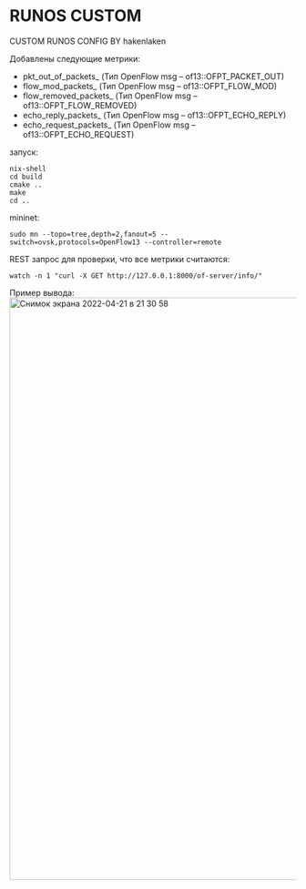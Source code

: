 # RUNOS CUSTOM

CUSTOM RUNOS CONFIG BY hakenlaken 

Добавлены следующие метрики:
- pkt_out_of_packets_ (Тип OpenFlow msg – of13::OFPT_PACKET_OUT)
- flow_mod_packets_ (Тип OpenFlow msg – of13::OFPT_FLOW_MOD)
- flow_removed_packets_ (Тип OpenFlow msg – of13::OFPT_FLOW_REMOVED)
- echo_reply_packets_ (Тип OpenFlow msg – of13::OFPT_ECHO_REPLY)
- echo_request_packets_ (Тип OpenFlow msg – of13::OFPT_ECHO_REQUEST)

запуск:
```
nix-shell 
cd build
cmake ..
make
cd ..
```
mininet:
```
sudo mn --topo=tree,depth=2,fanout=5 --switch=ovsk,protocols=OpenFlow13 --controller=remote
```

REST запрос для проверки, что все метрики считаются:
```
watch -n 1 "curl -X GET http://127.0.0.1:8000/of-server/info/"
```
Пример вывода:
<img width="1023" alt="Снимок экрана 2022-04-21 в 21 30 58" src="https://user-images.githubusercontent.com/70706464/164531483-ee3d5f3e-0455-4a01-ac6c-da01ce76b7aa.png">
